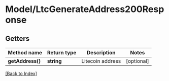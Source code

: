 # Model/LtcGenerateAddress200Response

## Getters

Method name | Return type | Description | Notes
------------ | ------------- | ------------- | -------------
**getAddress()** | **string** | Litecoin address | [optional]

[[Back to Index]](../index.md)
